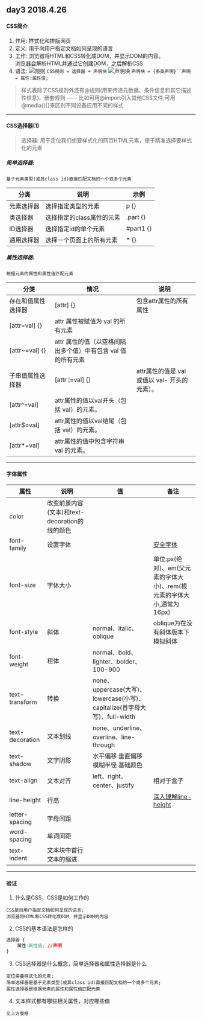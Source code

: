 ## day3 2018.4.26

#### CSS简介

1. 作用: 样式化和排版网页
2. 定义: 用于向用户指定文档如何呈现的语言
3. 工作: 浏览器将HTML和CSS转化成DOM，并显示DOM的内容。  
浏览器会解析HTML并通过它创建DOM，之后解析CSS
4. 语法:
![规则](https://mdn.mozillademos.org/files/3668/css%20syntax%20-%20ruleset.png) 
`CSS规则 = 选择器 + 声明块` 
![声明块](https://mdn.mozillademos.org/files/3667/css%20syntax%20-%20declarations%20block.png)
`声明块 = {多条声明}``声明 = 属性:属性值;`

> 样式表除了CSS规则外还有@规则(用来传递元数据、条件信息和其它描述性信息)、嵌套规则 —— 比如可用@import引入其他CSS文件;可用@media(){}来区别不同设备应用不同的样式

<hr>

#### CSS选择器(1)

> 选择器: 用于定位我们想要样式化的网页HTML元素，便于精准选择要样式化的元素

##### 简单选择器:

`基于元素类型(或其class id)直接匹配文档的一个或多个元素`

分类|说明|示例
---|---|---
元素选择器|选择指定类型的元素|p {}
类选择器|选择指定的class属性的元素|.part {}
ID选择器|选择指定id的单个元素|#part1 {}
通用选择器|选择一个页面上的所有元素|* {}

##### 属性选择器: 

`根据元素的属性和属性值匹配元素`

分类|情况|说明
---|---|---
存在和值属性选择器|[attr] {}|包含attr属性的所有属性
 |[attr=val] {}|attr 属性被赋值为 val 的所有元素
 |[attr~=val] {}|attr 属性的值（以空格间隔出多个值）中有包含 val 值的所有元素
子串值属性选择器|[attr	&brvbar;=val] {}|attr属性的值是 val 或值以 val- 开头的元素）。
 |[attr^=val]|attr属性的值以val开头（包括 val）的元素。
 |[attr$=val]|attr属性的值以val结尾（包括 val）的元素。
 |[attr*=val]|attr属性的值中包含字符串 val 的元素。
 
<hr>

#### 字体属性

属性|说明|值|备注
---|---|---|---
color|改变前景内容(文本)和text-decoration的线的颜色|
font-family|设置字体||[安全字体](https://www.cssfontstack.com/)
font-size|字体大小||单位:px(绝对)、em(父元素的字体大小)、rem(根元素的字体大小,通常为16px)
font-style|斜体|normal、italic、oblique|oblique为在没有斜体版本下模拟斜体
font-weight|粗体|normal、bold、lighter、bolder、100-900|
text-transform|转换|none、uppercase(大写)、lowercase(小写)、capitalize(首字母大写)、full-width|
text-decoration|文本划线|none、underline、overline、line-through|
text-shadow|文字阴影|水平偏移 垂直偏移 模糊半径 基础颜色|
text-align|文本对齐|left、right、center、justify|相对于盒子
line-height|行高||[深入理解line-height](http://www.zhangxinxu.com/wordpress/2009/11/css%E8%A1%8C%E9%AB%98line-height%E7%9A%84%E4%B8%80%E4%BA%9B%E6%B7%B1%E5%85%A5%E7%90%86%E8%A7%A3%E5%8F%8A%E5%BA%94%E7%94%A8/)
letter-spacing|字母间距||
word-spacing|单词间距||
text-indent|文本块中首行文本的缩进||

<hr>

#### 验证

1. 什么是CSS，CSS是如何工作的  
```
CSS是向用户指定文档如何呈现的语言;
浏览器将HTML和CSS转化成DOM，并显示DOM的内容
```
2. CSS的基本语法是怎样的  
```css
选择器 {
	属性:属性值; //声明
}
```
3. CSS选择器是什么概念，简单选择器和属性选择器是什么  
```
定位需要样式化的元素;
简单选择器是基于元素类型(或其class id)直接匹配文档的一个或多个元素;
属性选择器是根据元素的属性和属性值匹配元素
```
4. 文本样式都有哪些相关属性，对应哪些值  
```
见上方表格
```
